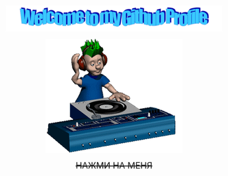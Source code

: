 ![Header](https://github.com/m4deme1ns4ne/m4deme1ns4ne/blob/main/assets/welcome.png)

<p align="center">
  <img width="320" height="267" src="https://github.com/m4deme1ns4ne/m4deme1ns4ne/blob/main/assets/music.gif">
</p>

<p align="center">
  <a href="https://www.youtube.com/watch?v=EQoB6MQ7Wko" style="text-decoration: line-through; font-size: 20px;">НАЖМИ НА МЕНЯ</a>
</p>